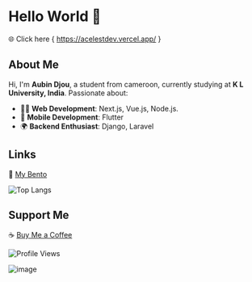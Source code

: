 # Hello World 👋  
🌐 Click here  { https://acelestdev.vercel.app/ }
 
## About Me  
Hi, I'm **Aubin Djou**, a student from cameroon, currently studying at **K L University, India**. Passionate about:  
- 👨‍💻 **Web Development**: Next.js, Vue.js, Node.js.
- 📱 **Mobile Development**: Flutter  
- 🌍 **Backend Enthusiast**: Django, Laravel  

## Links  
🔗 [My Bento](https://bento.me/aubindjou)

![Top Langs](https://github-readme-stats.vercel.app/api/top-langs/?username=acelest&layout=compact)

## Support Me  
☕ [Buy Me a Coffee](https://buymeacoffee.com/acelestcode)  

![Profile Views](https://komarev.com/ghpvc/?username=acelest&color=yellow)

![image](https://github.com/user-attachments/assets/5a8def61-a658-48fd-b3e8-7382a4f08995)

